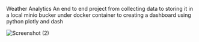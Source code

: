 Weather Analytics
An end to end project from collecting data to storing it in a local minio bucker under docker container to creating a dashboard using python plotly and dash

![Screenshot (2)](https://github.com/user-attachments/assets/7c2c7131-9659-4783-8f64-1cfc8c6950b2)
